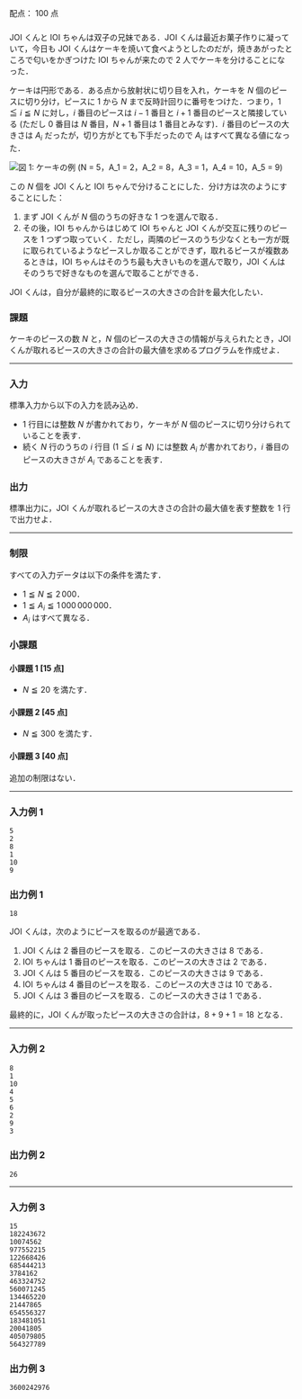 配点： $100$ 点

###

JOI くんと IOI ちゃんは双子の兄妹である．JOI くんは最近お菓子作りに凝っていて，今日も JOI くんはケーキを焼いて食べようとしたのだが，焼きあがったところで匂いをかぎつけた IOI ちゃんが来たので $2$ 人でケーキを分けることになった．

ケーキは円形である．ある点から放射状に切り目を入れ，ケーキを $N$ 個のピースに切り分け，ピースに $1$ から $N$ まで反時計回りに番号をつけた．つまり，$1 \leqq i \leqq N$ に対し，$i$ 番目のピースは $i - 1$ 番目と $i + 1$ 番目のピースと隣接している (ただし $0$ 番目は $N$ 番目，$N + 1$ 番目は $1$ 番目とみなす)．$i$ 番目のピースの大きさは $A_i$ だったが，切り方がとても下手だったので $A_i$ はすべて異なる値になった．

![図 1: ケーキの例 ($N = 5$，$A_1 = 2$，$A_2 = 8$，$A_3 = 1$，$A_4 = 10$，$A_5 = 9$)](https://img.atcoder.jp/joi2015ho/b-1.png)

この $N$ 個を JOI くんと IOI ちゃんで分けることにした．分け方は次のようにすることにした：

1. まず JOI くんが $N$ 個のうちの好きな $1$ つを選んで取る．
2. その後，IOI ちゃんからはじめて IOI ちゃんと JOI くんが交互に残りのピースを $1$ つずつ取っていく．ただし，両隣のピースのうち少なくとも一方が既に取られているようなピースしか取ることができず，取れるピースが複数あるときは，IOI ちゃんはそのうち最も大きいものを選んで取り，JOI くんはそのうちで好きなものを選んで取ることができる．

JOI くんは，自分が最終的に取るピースの大きさの合計を最大化したい．

### 課題

ケーキのピースの数 $N$ と，$N$ 個のピースの大きさの情報が与えられたとき，JOI くんが取れるピースの大きさの合計の最大値を求めるプログラムを作成せよ．

---

### 入力

標準入力から以下の入力を読み込め．

- $1$ 行目には整数 $N$ が書かれており，ケーキが $N$ 個のピースに切り分けられていることを表す．
- 続く $N$ 行のうちの $i$ 行目 ($1 \leqq i \leqq N$) には整数 $A_i$ が書かれており，$i$ 番目のピースの大きさが $A_i$ であることを表す．

### 出力

標準出力に，JOI くんが取れるピースの大きさの合計の最大値を表す整数を $1$ 行で出力せよ．

---

### 制限

すべての入力データは以下の条件を満たす．

- $1 \leqq N \leqq 2\,000$．
- $1 \leqq A_i \leqq 1\,000\,000\,000$．
- $A_i$ はすべて異なる．

### 小課題

#### 小課題 1 [15 点]
- $N \leqq 20$ を満たす．

#### 小課題 2 [45 点]
- $N \leqq 300$ を満たす．

#### 小課題 3 [40 点]
追加の制限はない．

---

### 入力例 1

~~~
5
2
8
1
10
9
~~~

### 出力例 1

~~~
18
~~~

JOI くんは，次のようにピースを取るのが最適である．

1. JOI くんは $2$ 番目のピースを取る．このピースの大きさは $8$ である．
2. IOI ちゃんは $1$ 番目のピースを取る．このピースの大きさは $2$ である．
3. JOI くんは $5$ 番目のピースを取る．このピースの大きさは $9$ である．
4. IOI ちゃんは $4$ 番目のピースを取る．このピースの大きさは $10$ である．
5. JOI くんは $3$ 番目のピースを取る．このピースの大きさは $1$ である．

最終的に，JOI くんが取ったピースの大きさの合計は，$8 + 9 + 1 = 18$ となる．

---

### 入力例 2

~~~
8
1
10
4
5
6
2
9
3
~~~

### 出力例 2

~~~
26
~~~

---

### 入力例 3

~~~
15
182243672
10074562
977552215
122668426
685444213
3784162
463324752
560071245
134465220
21447865
654556327
183481051
20041805
405079805
564327789
~~~

### 出力例 3

~~~
3600242976
~~~
